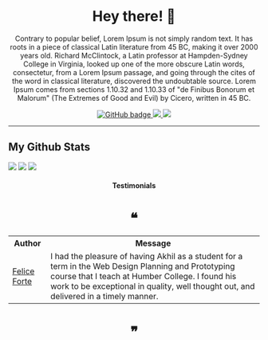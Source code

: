 <h1 align="center">Hey there! 👋</h1>

<p align="center">Contrary to popular belief, Lorem Ipsum is not simply random text. It has roots in a piece of classical Latin literature from 45 BC, making it over 2000 years old. Richard McClintock, a Latin professor at Hampden-Sydney College in Virginia, looked up one of the more obscure Latin words, consectetur, from a Lorem Ipsum passage, and going through the cites of the word in classical literature, discovered the undoubtable source. Lorem Ipsum comes from sections 1.10.32 and 1.10.33 of "de Finibus Bonorum et Malorum" (The Extremes of Good and Evil) by Cicero, written in 45 BC.</p>

<p align="center">

  <a width="48%" href="https://github.com/akhil-goyal?tab=followers">
    <img src="https://img.shields.io/github/stars/akhil-goyal?label=Stars&logo=GitHub&style=flat-square" alt="GitHub badge" />
  </a>

  <a width="48%" href="http://twitter.com/akhilgoyal_">
    <img src="https://img.shields.io/twitter/follow/akhilgoyal_?label=Twitter&logo=twitter&style=flat-square" />
  </a>

  <a href="https://www.linkedin.com/in/akhil-goyal-780a5b136">
    <img src="https://img.shields.io/badge/LinkedIn-3.5K-blue?label=LinkedIn&logo=LinkedIn&style=flat-square" />
  </a>

</p>

---

## My Github Stats

<p>
<img src="https://github-readme-stats.vercel.app/api?username=akhil-goyal&show_icons=true&theme=tokyonight" />
<img src="https://github-readme-streak-stats.herokuapp.com/?user=akhil-goyal&theme=tokyonight" />
<img src="https://github-readme-stats.vercel.app/api/top-langs/?username=akhil-goyal&theme=tokyonight" />
</p>


<h4 align="center">Testimonials</h4>
<h1 align="center">❝</h1>

<table>
  <tr>
    <th>Author</th>
    <th>Message</th>
  </tr>
  <tr>
    <td><a target="_blank" href="https://www.linkedin.com/in/felice-forte-033289203/">Felice Forte</a></td>
    <td>I had the pleasure of having Akhil as a student for a term in the Web Design Planning and Prototyping course that I teach at Humber College. I found his work to be exceptional in quality, well thought out, and delivered in a timely manner.</td>
  </tr>
</table>

<h1 align="center">❞</h1>
